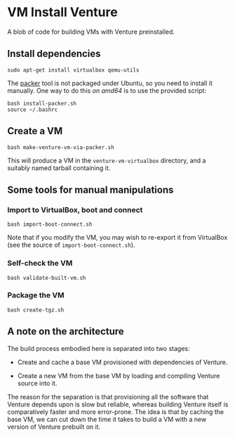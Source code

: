 VM Install Venture
==================

A blob of code for building VMs with Venture preinstalled.

## Install dependencies

    sudo apt-get install virtualbox qemu-utils

The [packer](http://www.packer.io/) tool is not packaged under Ubuntu,
so you need to install it manually.  One way to do this _on amd64_ is to use the
provided script:

    bash install-packer.sh
    source ~/.bashrc

## Create a VM
    bash make-venture-vm-via-packer.sh

This will produce a VM in the `venture-vm-virtualbox`
directory, and a suitably named tarball containing it.

## Some tools for manual manipulations

### Import to VirtualBox, boot and connect

    bash import-boot-connect.sh

Note that if you modify the VM, you may wish to re-export it from
VirtualBox (see the source of `import-boot-connect.sh`).

### Self-check the VM

    bash validate-built-vm.sh

### Package the VM 

    bash create-tgz.sh

## A note on the architecture

The build process embodied here is separated into two stages:

- Create and cache a base VM provisioned with dependencies of Venture.

- Create a new VM from the base VM by loading and compiling Venture
  source into it.

The reason for the separation is that provisioning all the software
that Venture depends upon is slow but reliable, whereas building
Venture itself is comparatively faster and more error-prone.  The idea
is that by caching the base VM, we can cut down the time it takes to
build a VM with a new version of Venture prebuilt on it.
